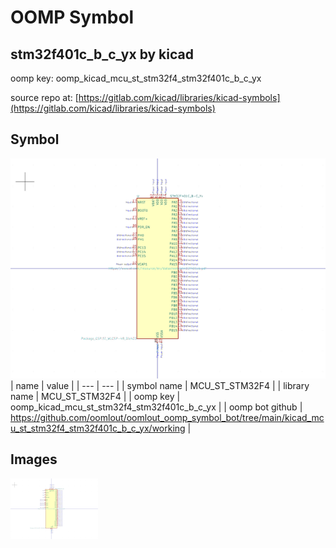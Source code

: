# OOMP Symbol  
## stm32f401c_b_c_yx  by kicad  
  
oomp key: oomp_kicad_mcu_st_stm32f4_stm32f401c_b_c_yx  
  
source repo at: [https://gitlab.com/kicad/libraries/kicad-symbols](https://gitlab.com/kicad/libraries/kicad-symbols)  
## Symbol  
  
[![working.png](working_600.png)](working.png)  
| name | value | 
| --- | --- | 
| symbol name | MCU_ST_STM32F4 | 
| library name | MCU_ST_STM32F4 | 
| oomp key | oomp_kicad_mcu_st_stm32f4_stm32f401c_b_c_yx | 
| oomp bot github | https://github.com/oomlout/oomlout_oomp_symbol_bot/tree/main/kicad_mcu_st_stm32f4_stm32f401c_b_c_yx/working | 
## Images  
  
[![working.png](working_140.png)](working.png)  
